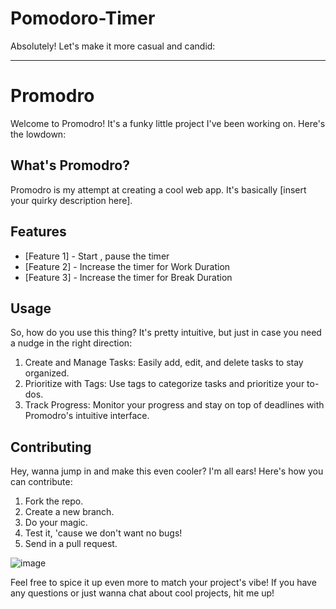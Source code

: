 # Pomodoro-Timer

Absolutely! Let's make it more casual and candid:

---

# Promodro

Welcome to Promodro! It's a funky little project I've been working on. Here's the lowdown:

## What's Promodro?

Promodro is my attempt at creating a cool web app. It's basically [insert your quirky description here].

## Features

- [Feature 1] - Start , pause the timer 
- [Feature 2] - Increase the timer for Work Duration
- [Feature 3] - Increase the timer for Break Duration



## Usage

So, how do you use this thing? It's pretty intuitive, but just in case you need a nudge in the right direction:

1. Create and Manage Tasks: Easily add, edit, and delete tasks to stay organized.
2. Prioritize with Tags: Use tags to categorize tasks and prioritize your to-dos.
3. Track Progress: Monitor your progress and stay on top of deadlines with Promodro's intuitive interface.

## Contributing

Hey, wanna jump in and make this even cooler? I'm all ears! Here's how you can contribute:

1. Fork the repo.
2. Create a new branch.
3. Do your magic.
4. Test it, 'cause we don't want no bugs!
5. Send in a pull request.


![image](https://github.com/user-attachments/assets/dd418fae-0be4-4e59-b362-d32b9e7dfab5)




Feel free to spice it up even more to match your project's vibe! If you have any questions or just wanna chat about cool projects, hit me up!
